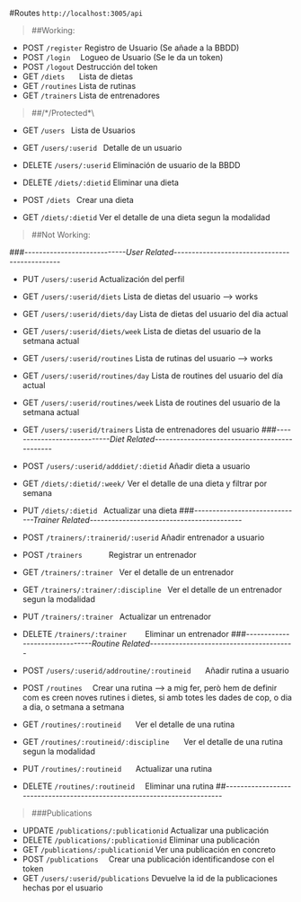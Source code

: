 #Routes ``http://localhost:3005/api``

>##Working:

- POST `/register`		Registro de Usuario (Se añade a la BBDD)
- POST `/login	`		Logueo de Usuario (Se le da un token)
- POST `/logout`		Destrucción del token
- GET `/diets	`		Lista de dietas
- GET `/routines`		Lista de rutinas
- GET `/trainers`		Lista de entrenadores

>##/*/Protected\*\

- GET 		`/users	`						Lista de Usuarios
- GET 		`/users/:userid	`				Detalle de un usuario
- DELETE 	`/users/:userid`			    Eliminación de usuario de la BBDD


- DELETE 	`/diets/:dietid`				Eliminar una dieta
- POST	    `/diets	`						Crear una dieta
- GET 	    `/diets/:dietid`				Ver el detalle de una dieta segun la modalidad

>##Not Working:

###*----------------------------User Related----------------------------------------------*

- PUT 	`/users/:userid`				    Actualización del perfil
- GET 	`/users/:userid/diets`	Lista de dietas del usuario   --> works
- GET 	`/users/:userid/diets/day`	Lista de dietas del usuario del dia actual
- GET 	`/users/:userid/diets/week`	Lista de dietas del usuario de la setmana actual
- GET 	`/users/:userid/routines`			Lista de rutinas del usuario   --> works
- GET 	`/users/:userid/routines/day`	Lista de routines del usuario del día actual
- GET 	`/users/:userid/routines/week`	Lista de routines del usuario de la setmana actual
- GET 	`/users/:userid/trainers`			Lista de entrenadores del usuario
###*----------------------------Diet Related----------------------------------------------*

- POST 	`/users/:userid/adddiet/:dietid`			Añadir dieta a usuario
- GET 	`/diets/:dietid/:week/`				Ver el detalle de una dieta y filtrar por semana
- PUT 	`/diets/:dietid	`				    Actualizar una dieta
###*------------------------------Trainer Related------------------------------------------*

- POST 	`/trainers/:trainerid/:userid`		Añadir entrenador a usuario
- POST	`/trainers		`					Registrar un entrenador
- GET 	`/trainers/:trainer	`				Ver el detalle de un entrenador
- GET 	`/trainers/:trainer/:discipline	`	Ver el detalle de un entrenador segun la modalidad
- PUT 	`/trainers/:trainer	`				Actualizar un entrenador
- DELETE `/trainers/:trainer	`			Eliminar un entrenador
###*-------------------------------Routine Related----------------------------------------*

- POST 	`/users/:userid/addroutine/:routineid	`		Añadir rutina a usuario
- POST	`/routines	`						Crear una rutina   --> a mig fer, però hem de definir com es creen noves rutines i dietes, si amb totes les dades de cop, o dia a dia, o setmana a setmana
- GET 	`/routines/:routineid	`				Ver el detalle de una rutina
- GET 	`/routines/:routineid/:discipline	`	Ver el detalle de una rutina segun la modalidad
- PUT 	`/routines/:routineid	`				Actualizar una rutina
- DELETE `/routines/:routineid	`				Eliminar una rutina
##*-------------------------------------------------------------------------*
>###Publications

- UPDATE	`/publications/:publicationid`		Actualizar una publicación
- DELETE	`/publications/:publicationid`		Eliminar una publicación
- GET 	`/publications/:publicationid`		Ver una publicación en concreto
- POST 		`/publications	`				Crear una publicación identificandose con el token
- GET 		`/users/:userid/publications` 	Devuelve la id de la publicaciones hechas por el usuario
